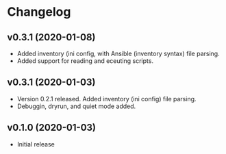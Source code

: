 # Changelog

## v0.3.1 (2020-01-08)
* Added inventory (ini config, with Ansible (inventory syntax) file parsing.
* Added support for reading and eceuting scripts.

## v0.3.1 (2020-01-03)
* Version 0.2.1 released. Added inventory (ini config) file parsing.
* Debuggin, dryrun, and quiet mode added.

## v0.1.0 (2020-01-03)
* Initial release
